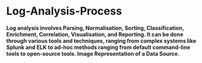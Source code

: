 # Log-Analysis-Process
**Log analysis involves Parsing, Normalisation, Sorting, Classification, Enrichment, Correlation, Visualisation, and Reporting. It can be done through various tools and techniques, ranging from complex systems like Splunk and ELK to ad-hoc methods ranging from default command-line tools to open-source tools.
Image Representation of a Data Source.**

